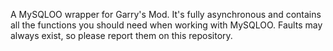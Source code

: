A MySQLOO wrapper for Garry's Mod. It's fully asynchronous and contains all the functions you should need when working with MySQLOO. Faults may always exist, so please report them on this repository.